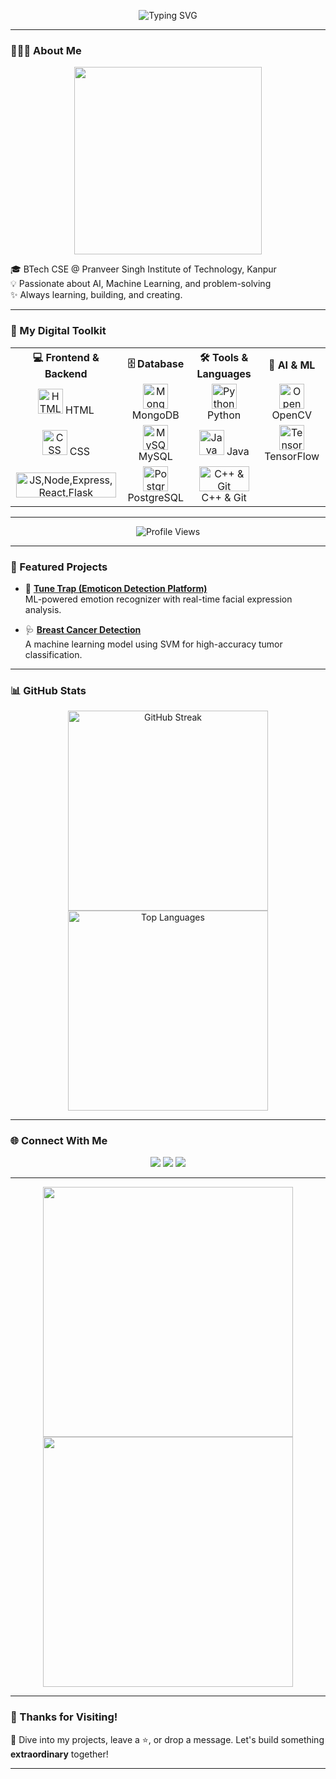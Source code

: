 <!-- GitHub README by Ananya Seth -->

<p align="center">
  <img src="https://readme-typing-svg.herokuapp.com?font=Righteous&size=30&duration=4000&pause=1000&center=true&vCenter=true&width=700&height=100&lines=Namaste+🙏🏻+✨;Lets+Connect+🔗✨🤝" alt="Typing SVG" />
</p>


---

### 👩🏻‍💻 About Me

<p align="center">
  <img src="https://github.com/rajput2107/rajput2107/blob/master/Assets/Developer.gif" width="300" />
</p>


🎓 BTech CSE @ Pranveer Singh Institute of Technology, Kanpur  
💡 Passionate about AI, Machine Learning, and problem-solving  
✨ Always learning, building, and creating.

---

### 💼 My Digital Toolkit

<table align="center">
  <tr align="center">
    <th>💻 Frontend & Backend</th>
    <th>🗄️ Database</th>
    <th>🛠️ Tools & Languages</th>
    <th>🤖 AI & ML</th>
  </tr>
  <tr align="center">
    <td><img src="https://skillicons.dev/icons?i=html" alt="HTML" width="40" height="40" /> HTML</td>
    <td><img src="https://skillicons.dev/icons?i=mongodb" alt="MongoDB" width="40" height="40" /> MongoDB</td>
    <td><img src="https://skillicons.dev/icons?i=python" alt="Python" width="40" height="40" /> Python</td>
    <td><img src="https://skillicons.dev/icons?i=opencv" alt="OpenCV" width="40" height="40" /> OpenCV</td>
  </tr>
  <tr align="center">
    <td><img src="https://skillicons.dev/icons?i=css" alt="CSS" width="40" height="40" /> CSS</td>
    <td><img src="https://skillicons.dev/icons?i=mysql" alt="MySQL" width="40" height="40" /> MySQL</td>
    <td><img src="https://skillicons.dev/icons?i=java" alt="Java" width="40" height="40" /> Java</td>
    <td><img src="https://skillicons.dev/icons?i=tensorflow" alt="TensorFlow" width="40" height="40" /> TensorFlow</td>
  </tr>
  <tr align="center">
    <td><img src="https://skillicons.dev/icons?i=javascript,nodejs,express,react,flask" alt="JS,Node,Express,React,Flask" width="160" height="40" /></td>
    <td><img src="https://skillicons.dev/icons?i=postgresql" alt="PostgreSQL" width="40" height="40" /> PostgreSQL</td>
    <td><img src="https://skillicons.dev/icons?i=cpp,git" alt="C++ & Git" width="80" height="40" /> C++ & Git</td>
    <td></td>
  </tr>
</table>


---

<p align="center">
  <img src="https://komarev.com/ghpvc/?username=29ananyaseth&label=Total%20Profile%20Views&color=brightgreen&style=flat" alt="Profile Views" />
</p>

---

### 🌟 Featured Projects

- 🎨 [**Tune Trap (Emoticon Detection Platform)**](https://github.com/29ananyaseth/TuneTrap-Emotion-Detection-Platform-)  
  ML-powered emotion recognizer with real-time facial expression analysis.

- 🩺 [**Breast Cancer Detection**](https://github.com/29ananyaseth/Breast-Cancer-Prediction)  
  A machine learning model using SVM for high-accuracy tumor classification.

---

### 📊 GitHub Stats

<p align="center">
  <img src="https://github-readme-streak-stats.herokuapp.com?user=29ananyaseth&theme=radical&hide_border=true" alt="GitHub Streak" width="320" />
<!--   <img src="https://github-readme-stats.vercel.app/api?username=29ananyaseth&show_icons=true&theme=radical&hide_border=true" alt="GitHub Stats" width="420" /> -->
  <img src="https://github-readme-stats.vercel.app/api/top-langs/?username=29ananyaseth&layout=compact&theme=radical&hide_border=true" alt="Top Languages" width="320" />
</p>




---

### 🌐 Connect With Me

<p align="center">
  <a href="https://linkedin.com/in/ananya-seth-674027265/"><img src="https://img.shields.io/badge/LinkedIn-blue?style=for-the-badge&logo=linkedin" /></a>
  <a href="https://leetcode.com/as_29"><img src="https://img.shields.io/badge/LeetCode-FFA116?style=for-the-badge&logo=LeetCode&logoColor=white" /></a>
  <a href="mailto:ananyase29@gmail.com"><img src="https://img.shields.io/badge/Gmail-red?style=for-the-badge&logo=gmail&logoColor=white" /></a>
</p>

--- 



<p align="center">
  <img src="https://media.giphy.com/media/L1R1tvI9svkIWwpVYr/giphy.gif" width="400"/>
  <img src="https://media.giphy.com/media/26tn33aiTi1jkl6H6/giphy.gif" width="400"/>
</p>



---

### 🙌 Thanks for Visiting!

💬 Dive into my projects, leave a ⭐, or drop a message. Let's build something **extraordinary** together!

---
